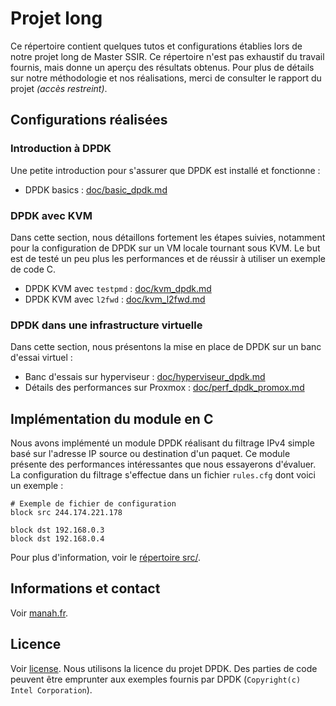 # Projet long 
Ce répertoire contient quelques tutos et configurations établies lors de notre projet long de Master SSIR. Ce répertoire n'est pas exhaustif du travail fournis, mais donne un aperçu des résultats obtenus. Pour plus de détails sur notre méthodologie et nos réalisations, merci de consulter le rapport du projet *(accès restreint)*.

## Configurations réalisées
### Introduction à DPDK
Une petite introduction pour s'assurer que DPDK est installé et fonctionne :
* DPDK basics : [doc/basic_dpdk.md](doc/basic_dpdk.md)

### DPDK avec KVM 
Dans cette section, nous détaillons fortement les étapes suivies, notamment pour la configuration de DPDK sur un VM locale tournant sous KVM. Le but est de testé un peu plus les performances et de réussir à utiliser un exemple de code C.
* DPDK KVM avec `testpmd` : [doc/kvm_dpdk.md](doc/kvm_dpdk.md)
* DPDK KVM avec `l2fwd` : [doc/kvm_l2fwd.md](doc/kvm_l2fwd.md)

### DPDK dans une infrastructure virtuelle
Dans cette section, nous présentons la mise en place de DPDK sur un banc d'essai virtuel :
* Banc d'essais sur hyperviseur : [doc/hyperviseur_dpdk.md](doc/hyperviseur_dpdk.md)
* Détails des performances sur Proxmox : [doc/perf_dpdk_promox.md](doc/perf_dpdk_promox.md)

## Implémentation du module en C
Nous avons implémenté un module DPDK réalisant du filtrage IPv4 simple basé sur l'adresse IP source ou destination d'un paquet. Ce module présente des performances intéressantes que nous essayerons d'évaluer. La configuration du filtrage s'effectue dans un fichier `rules.cfg` dont voici un exemple :
```
# Exemple de fichier de configuration
block src 244.174.221.178

block dst 192.168.0.3
block dst 192.168.0.4
```

Pour plus d'information, voir le [répertoire src/](src/).

## Informations et contact
Voir [manah.fr](https://manah.fr).

## Licence
Voir [license](license). Nous utilisons la licence du projet DPDK. Des parties de code peuvent être emprunter aux exemples fournis par DPDK (`Copyright(c) Intel Corporation`).
